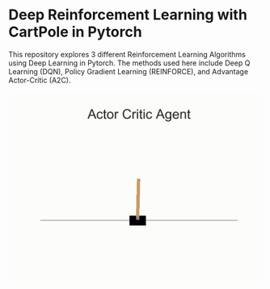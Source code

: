 # Deep Reinforcement Learning with CartPole in Pytorch
This repository explores 3 different Reinforcement Learning Algorithms using Deep Learning in Pytorch. The methods used here include Deep Q Learning (DQN), Policy Gradient Learning (REINFORCE), and Advantage Actor-Critic (A2C). 

![](saved_a2c_cartpole/movie.gif)
